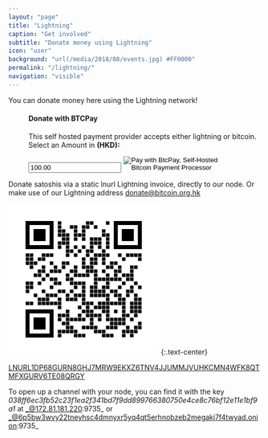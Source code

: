 ```yaml
---
layout: "page"
title: "Lightning"
caption: "Get involved"
subtitle: "Donate money using Lightning"
icon: "user"
background: "url(/media/2018/08/events.jpg) #FF0000"
permalink: "/lightning/"
navigation: "visible"
---
```


You can donate money here using the Lightning network!

<!---
<div>
<script>
      window.addEventListener("load", function(){
        // Bare minimum - provide the ID
        numpad.attach({
          id : "numpad-1"
        });
      });
      window.addEventListener("load", function(){
        // Bare minimum - provide the ID
        numpad.attach({
          id : "numpad-2"
        });
      });
</script>   
</div>
--->


<div class="contact">
<dl>
<dd>
<form class="form-sub" method="POST" action="https://btcpay.bitcoin.org.hk/api/v1/invoices">
    <label for="numpad-1"> 
    <h4> Donate with BTCPay </h4> 
    <p> This self hosted payment provider accepts either lightning or bitcoin. Select an Amount in <b> (HKD):</b> </p>
    </label>
    <input class="form-sub" type="number" min="0" step="0.01" name="price" placeholder="100.00 HKD" value="100.00" id="numpad-1"/>
    <input type="hidden" name="storeId" value="5fv2Vt5WEuLYBzkhFiaDN4r6xy6JdNqTbi3m1mG4ngFa" />
    <input type="hidden" name="currency" value="HKD" />
    <input type="hidden" name="browserRedirect" value="https://www.bitcoin.org.hk/lightning/" />
    <input type="hidden" name="notifyEmail" value="btcpay@bitcoin.org.hk" />
    <input type="image" src="https://btcpay.bitcoin.org.hk/img/paybutton/pay.png" name="submit" style="width:200px"  alt="Pay with BtcPay, Self-Hosted Bitcoin Payment Processor">
</form>
</dd>
</dl>
</div>

Donate satoshis via a static lnurl Lightning invoice, directly to our node. Or make use of our Lightning address [donate@bitcoin.org.hk](lightning:LNURL1DP68GURN8GHJ7MRW9EKXZ6TNV4JJUMMJVUHKCMN4WFK8QTMFXGURV6TE08QRGY)

[![Static Lightning Donation Invoice](/media/2022/02/lnd_donation.png)](lightning:LNURL1DP68GURN8GHJ7MRW9EKXZ6TNV4JJUMMJVUHKCMN4WFK8QTMFXGURV6TE08QRGY)
{:.text-center}

[LNURL1DP68GURN8GHJ7MRW9EKXZ6TNV4JJUMMJVUHKCMN4WFK8QTMFXGURV6TE08QRGY](lightning:LNURL1DP68GURN8GHJ7MRW9EKXZ6TNV4JJUMMJVUHKCMN4WFK8QTMFXGURV6TE08QRGY)

To open up a channel with your node, you can find it with the key _038ff6ec3fb52c23f1ea2f341bd7f9dd899766380750e4ce8c76bf12e11e1bf9a1_ at _@172.81.181.220:9735_ or _@6p5bw3wvy22tneyhsc4dmnyxr5yq4qt5erhnobzeb2megakj7f4twyad.onion:9735_

<!-- 
<div>
<dl>
<dt><b> Coingate: </b></dt>
<dd>
<a href="https://coingate.com/pay/lightning" rel="noopener noreferrer nofollow" target="_blank"><img alt="CoinGate Payment Button" src="https://static.coingate.com/images/buttons/4.png" />
</a>
</dd>
</dl>
</div>
-->
